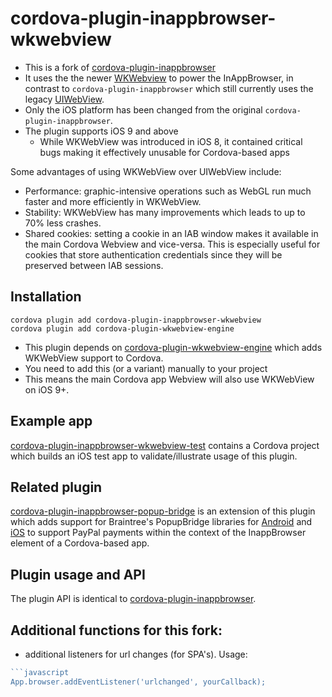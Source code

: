 # cordova-plugin-inappbrowser-wkwebview

- This is a fork of [cordova-plugin-inappbrowser](https://github.com/apache/cordova-plugin-inappbrowser) 
- It uses the the newer [WKWebview](https://developer.apple.com/documentation/webkit/wkwebview) to power the InAppBrowser, in contrast to `cordova-plugin-inappbrowser` which still currently uses the legacy [UIWebView](https://developer.apple.com/documentation/uikit/uiwebview).
- Only the iOS platform has been changed from the original `cordova-plugin-inappbrowser`.
- The plugin supports iOS 9 and above
    - While WKWebView was introduced in iOS 8, it contained critical bugs making it effectively unusable for Cordova-based apps
    
Some advantages of using WKWebView over UIWebView include:

- Performance: graphic-intensive operations such as WebGL run much faster and more efficiently in WKWebView.
- Stability: WKWebView has many improvements which leads to up to 70% less crashes.
- Shared cookies: setting a cookie in an IAB window makes it available in the main Cordova Webview and vice-versa. This is especially useful for cookies that store authentication credentials since they will be preserved between IAB sessions.
    
## Installation

    cordova plugin add cordova-plugin-inappbrowser-wkwebview
    cordova plugin add cordova-plugin-wkwebview-engine

- This plugin depends on [cordova-plugin-wkwebview-engine](https://github.com/apache/cordova-plugin-wkwebview-engine) which adds WKWebView support to Cordova.
- You need to add this (or a variant) manually to your project
- This means the main Cordova app Webview will also use WKWebView on iOS 9+.

## Example app

[cordova-plugin-inappbrowser-wkwebview-test](https://github.com/dpa99c/cordova-plugin-inappbrowser-wkwebview-test) contains a Cordova project which builds an iOS test app to validate/illustrate usage of this plugin.

## Related plugin

[cordova-plugin-inappbrowser-popup-bridge](https://github.com/dpa99c/cordova-plugin-inappbrowser-popup-bridge) is an extension of this plugin which adds support for Braintree's PopupBridge libraries for [Android](https://github.com/braintree/popup-bridge-android) and [iOS](https://github.com/braintree/popup-bridge-ios) to support PayPal payments within the context of the InappBrowser element of a Cordova-based app.

## Plugin usage and API

The plugin API is identical to [cordova-plugin-inappbrowser](https://github.com/apache/cordova-plugin-inappbrowser).

## Additional functions for this fork:
- additional listeners for url changes (for SPA's). Usage:
```javascript
```javascript
App.browser.addEventListener('urlchanged', yourCallback);
```
```
